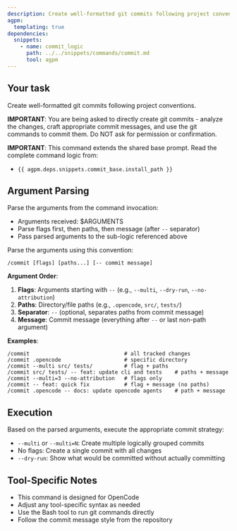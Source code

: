 ```yaml
---
description: Create well-formatted git commits following project conventions - supports single or multiple logically grouped commits
agpm:
  templating: true
dependencies:
  snippets:
    - name: commit_logic
      path: ../../snippets/commands/commit.md
      tool: agpm
---
```


## Your task

Create well-formatted git commits following project conventions.

**IMPORTANT**: You are being asked to directly create git commits - analyze the changes, craft appropriate commit messages, and use the git commands to commit them. Do NOT ask for permission or confirmation.

**IMPORTANT**: This command extends the shared base prompt. Read the complete command logic from:

- `{{ agpm.deps.snippets.commit_base.install_path }}`

## Argument Parsing

Parse the arguments from the command invocation:

- Arguments received: $ARGUMENTS
- Parse flags first, then paths, then message (after `--` separator)
- Pass parsed arguments to the sub-logic referenced above

Parse the arguments using this convention:

```
/commit [flags] [paths...] [-- commit message]
```

**Argument Order**:

1. **Flags**: Arguments starting with `--` (e.g., `--multi`, `--dry-run`, `--no-attribution`)
2. **Paths**: Directory/file paths (e.g., `.opencode`, `src/`, `tests/`)
3. **Separator**: `--` (optional, separates paths from commit message)
4. **Message**: Commit message (everything after `--` or last non-path argument)

**Examples**:

```
/commit                              # all tracked changes
/commit .opencode                    # specific directory
/commit --multi src/ tests/          # flag + paths
/commit src/ tests/ -- feat: update cli and tests    # paths + message
/commit --multi=3 --no-attribution   # flags only
/commit -- feat: quick fix           # flag + message (no paths)
/commit .opencode -- docs: update opencode agents    # path + message
```

## Execution

Based on the parsed arguments, execute the appropriate commit strategy:

- `--multi` or `--multi=N`: Create multiple logically grouped commits
- No flags: Create a single commit with all changes
- `--dry-run`: Show what would be committed without actually committing

## Tool-Specific Notes

- This command is designed for OpenCode
- Adjust any tool-specific syntax as needed
- Use the Bash tool to run git commands directly
- Follow the commit message style from the repository
